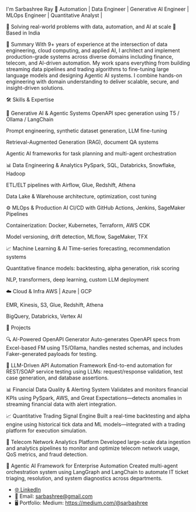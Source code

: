 I'm Sarbashree Ray
🎯 Automation | Data Engineer | Generative AI Engineer | MLOps Engineer | Quantitative Analyst | 

🔧 Solving real-world problems with data, automation, and AI at scale
📍 Based in India

💼 Summary
With 9+ years of experience at the intersection of data engineering, cloud computing, and applied AI, I architect and implement production-grade systems across diverse domains including finance, telecom, and AI-driven automation. My work spans everything from building streaming data pipelines and trading algorithms to fine-tuning large language models and designing Agentic AI systems. I combine hands-on engineering with domain understanding to deliver scalable, secure, and insight-driven solutions.

🛠️ Skills & Expertise

🧠 Generative AI & Agentic Systems
OpenAPI spec generation using T5 / Ollama / LangChain

Prompt engineering, synthetic dataset generation, LLM fine-tuning

Retrieval-Augmented Generation (RAG), document QA systems

Agentic AI frameworks for task planning and multi-agent orchestration

📊 Data Engineering & Analytics
PySpark, SQL, Databricks, Snowflake, Hadoop

ETL/ELT pipelines with Airflow, Glue, Redshift, Athena

Data Lake & Warehouse architecture, optimization, cost tuning

⚙️ MLOps & Production AI
CI/CD with GitHub Actions, Jenkins, SageMaker Pipelines

Containerization: Docker, Kubernetes, Terraform, AWS CDK

Model versioning, drift detection, MLflow, SageMaker, TFX

📈 Machine Learning & AI
Time-series forecasting, recommendation systems

Quantitative finance models: backtesting, alpha generation, risk scoring

NLP, transformers, deep learning, custom LLM deployment

☁️ Cloud & Infra
AWS | Azure | GCP

EMR, Kinesis, S3, Glue, Redshift, Athena

BigQuery, Databricks, Vertex AI

🧪 Projects

🔍 AI-Powered OpenAPI Generator
Auto-generates OpenAPI specs from Excel-based FM using T5/Ollama, handles nested schemas, and includes Faker-generated payloads for testing.

🤖 LLM-Driven API Automation Framework
End-to-end automation for REST/SOAP service testing using LLMs: request/response validation, test case generation, and database assertions.

📊 Financial Data Quality & Alerting System
Validates and monitors financial KPIs using PySpark, AWS, and Great Expectations—detects anomalies in streaming financial data with alert integration.

📈 Quantitative Trading Signal Engine
Built a real-time backtesting and alpha engine using historical tick data and ML models—integrated with a trading platform for execution simulation.

📡 Telecom Network Analytics Platform
Developed large-scale data ingestion and analytics pipelines to monitor and optimize telecom network usage, QoS metrics, and fraud detection.

🤝 Agentic AI Framework for Enterprise Automation
Created multi-agent orchestration system using LangGraph and LangChain to automate IT ticket triaging, resolution, and system diagnostics across departments.

- [🌐 LinkedIn](https://www.linkedin.com/in/sarbashreeray)
- 📧 Email: sarbashree@gmail.com
- 🖥️ Portfolio:
  Medium: https://medium.com/@sarbashree
